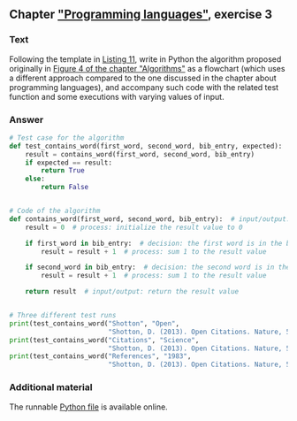 ## Chapter ["Programming languages"](https://comp-think.github.io/book/04.pdf), exercise 3

### Text
Following the template in [Listing 11](https://comp-think.github.io/book/04.pdf), write in Python the algorithm proposed originally in [Figure 4 of the chapter "Algorithms"](https://comp-think.github.io/book/02.pdf) as a flowchart (which uses a different approach compared to the one discussed in the chapter about programming languages), and accompany such code with the related test function and some executions with varying values of input.

### Answer
```python
# Test case for the algorithm
def test_contains_word(first_word, second_word, bib_entry, expected):
    result = contains_word(first_word, second_word, bib_entry)
    if expected == result:
        return True
    else:
        return False


# Code of the algorithm
def contains_word(first_word, second_word, bib_entry):  # input/output: input two words and a bibliographic entry
    result = 0  # process: initialize the result value to 0

    if first_word in bib_entry:  # decision: the first word is in the bibliographic entry
        result = result + 1  # process: sum 1 to the result value

    if second_word in bib_entry:  # decision: the second word is in the bibliographic entry
        result = result + 1  # process: sum 1 to the result value

    return result  # input/output: return the result value


# Three different test runs
print(test_contains_word("Shotton", "Open",
                         "Shotton, D. (2013). Open Citations. Nature, 502: 295–297. doi:10.1038/502295a", 2))
print(test_contains_word("Citations", "Science",
                         "Shotton, D. (2013). Open Citations. Nature, 502: 295–297. doi:10.1038/502295a", 1))
print(test_contains_word("References", "1983",
                         "Shotton, D. (2013). Open Citations. Nature, 502: 295–297. doi:10.1038/502295a", 0))
```

### Additional material
The runnable [Python file](exercise-3.py) is available online.